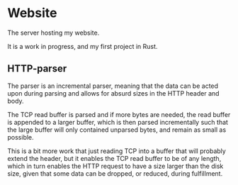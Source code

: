 # Website
The server hosting my website.

It is a work in progress, and my first project in Rust.

## HTTP-parser
The parser is an incremental parser,
meaning that the data can be acted upon during parsing and allows for absurd sizes in the HTTP header and body.

The TCP read buffer is parsed and if more bytes are needed, the read buffer is appended to a larger buffer,
which is then parsed incrementally such that the large buffer will only contained unparsed bytes, and remain as small as possible.

This is a bit more work that just reading TCP into a buffer that will probably extend the header,
but it enables the TCP read buffer to be of any length,
which in turn enables the HTTP request to have a size larger than the disk size,
given that some data can be dropped, or reduced, during fulfillment.
